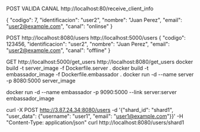 POST VALIDA CANAL
http://localhost:80/receive_client_info

{
    "codigo": 7,
    "identificacion": "user2",
    "nombre": "Juan Perez",
    "email": "user2@example.com",
    "canal": "onlinse"
}


POST
http://localhost:8080/users
http://localhost:5000/users
{
        "codigo": 123456,
        "identificacion": "user2",
        "nombre": "Juan Perez",
        "email": "user2@example.com",
        "canal": "offline"
}

GET
http://localhost:5000/get_users
http://localhost:8080/get_users
docker build -t server_image -f Dockerfile.server .
docker build -t embassador_image -f Dockerfile.embassador .
docker run -d --name server -p 8080:5000 server_image

docker run -d --name embassador -p 9090:5000 --link server:server embassador_image

curl -X POST http://3.87.24.34:8080/users -d '{"shard_id": "shard1", "user_data": {"username": "user1", "email": "user1@example.com"}}' -H "Content-Type: application/json"
curl http://localhost:8080/users/shard1